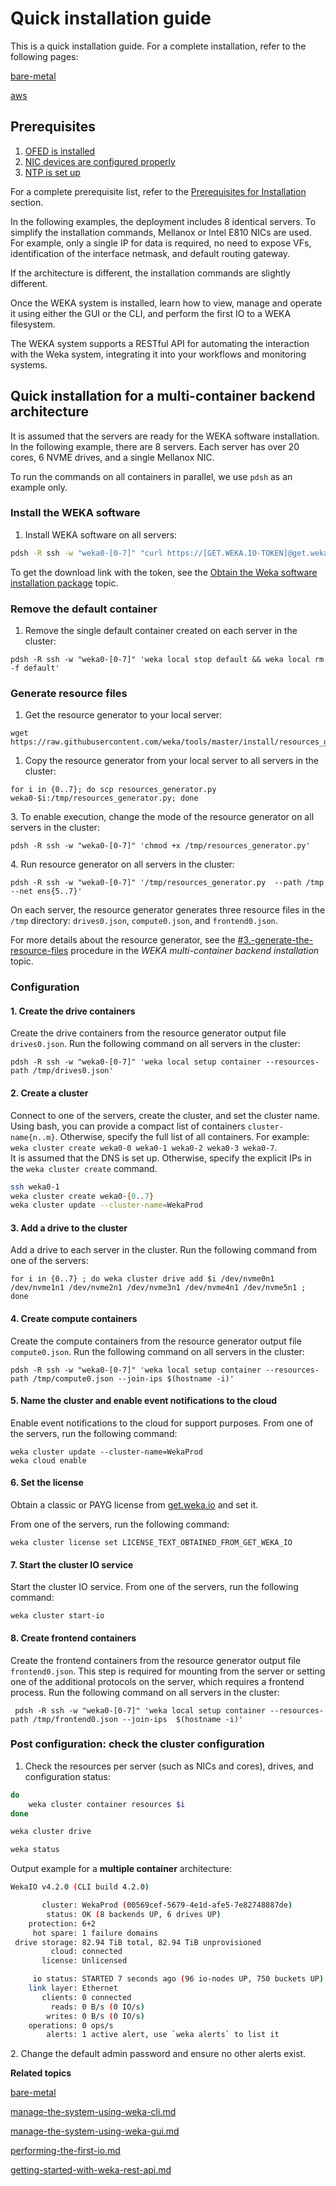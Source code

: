 # Quick installation guide

This is a quick installation guide. For a complete installation, refer to the following pages:

[bare-metal](../install/bare-metal/ "mention")

[aws](../install/aws/ "mention")

## Prerequisites

1. [OFED is installed](../install/bare-metal/setting-up-the-hosts/#mellanox-ofed-installation)
2. [NIC devices are configured properly](../install/bare-metal/setting-up-the-hosts/#network-configuration)
3. [NTP is set up](../install/bare-metal/setting-up-the-hosts/#clock-synchronization)

For a complete prerequisite list, refer to the [Prerequisites for Installation](../install/prerequisites-for-installation-of-weka-dedicated-hosts.md) section.&#x20;

In the following examples, the deployment includes 8 identical servers. To simplify the installation commands, Mellanox or Intel E810 NICs are used. For example, only a single IP for data is required, no need to expose VFs, identification of the interface netmask, and default routing gateway.&#x20;

If the architecture is different, the installation commands are slightly different.

Once the WEKA system is installed, learn how to view, manage and operate it using either the GUI or the CLI, and perform the first IO to a WEKA filesystem.

The WEKA system supports a RESTful API for automating the interaction with the Weka system,  integrating it into your workflows and monitoring systems.

## Quick installation for a multi-container backend architecture

It is assumed that the servers are ready for the WEKA software installation. In the following example, there are 8 servers. Each server has over 20 cores, 6 NVME drives, and a single Mellanox NIC.

To run the commands on all containers in parallel, we use `pdsh` as an example only.

### Install the WEKA software

1. Install WEKA software on all servers:

```bash
pdsh -R ssh -w "weka0-[0-7]" "curl https://[GET.WEKA.IO-TOKEN]@get.weka.io/dist/v1/install/4.2.0/4.2.0 | sudo sh"

```

To get the download link with the token, see the [Obtain the Weka software installation package](../install/bare-metal/obtaining-the-weka-install-file.md) topic.

### Remove the default container

1. Remove the single default container created on each server in the cluster:

```
pdsh -R ssh -w "weka0-[0-7]" 'weka local stop default && weka local rm -f default'

```

### Generate resource files

1. Get the resource generator to your local server:

```
wget 
https://raw.githubusercontent.com/weka/tools/master/install/resources_generator.py
```

1. Copy the resource generator from your local server to all servers in the cluster:

```
for i in {0..7}; do scp resources_generator.py weka0-$i:/tmp/resources_generator.py; done

```

3\. To enable execution, change the mode of the resource generator on all servers in the cluster:

```
pdsh -R ssh -w "weka0-[0-7]" 'chmod +x /tmp/resources_generator.py'

```

4\. Run resource generator on all servers in the cluster:

```
pdsh -R ssh -w "weka0-[0-7]" '/tmp/resources_generator.py  --path /tmp --net ens{5..7}'

```

On each server, the resource generator generates three resource files in the `/tmp` directory: `drives0.json`, `compute0.json`, and `frontend0.json`.

For more details about the resource generator, see the [#3.-generate-the-resource-files](../install/bare-metal/weka-system-installation-with-multiple-containers-using-the-cli.md#3.-generate-the-resource-files "mention") procedure in the _WEKA multi-container backend installation_ topic.

### Configuration

#### 1. Create the drive containers

Create the drive containers from the resource generator output file `drives0.json`. Run the following command on all servers in the cluster:

```
pdsh -R ssh -w "weka0-[0-7]" 'weka local setup container --resources-path /tmp/drives0.json'

```

#### 2. Create a cluster

Connect to one of the servers, create the cluster, and set the cluster name.\
Using bash, you can provide a compact list of containers `cluster-name{n..m}`. Otherwise, specify the full list of all containers. For example: `weka cluster create weka0-0 weka0-1 weka0-2 weka0-3 weka0-7`.\
It is assumed that the DNS is set up. Otherwise, specify the explicit IPs in the `weka cluster create` command.

```bash
ssh weka0-1
weka cluster create weka0-{0..7}
weka cluster update --cluster-name=WekaProd

```

#### 3. Add a drive to the cluster

Add a drive to each server in the cluster. Run the following command from one of the servers:

```
for i in {0..7} ; do weka cluster drive add $i /dev/nvme0n1 /dev/nvme1n1 /dev/nvme2n1 /dev/nvme3n1 /dev/nvme4n1 /dev/nvme5n1 ; done

```

#### 4. Create compute containers

Create the compute containers from the resource generator output file `compute0.json`. Run the following command on all servers in the cluster:

```
pdsh -R ssh -w "weka0-[0-7]" 'weka local setup container --resources-path /tmp/compute0.json --join-ips $(hostname -i)'

```

#### 5. Name the cluster and enable event notifications to the cloud

Enable event notifications to the cloud for support purposes. From one of the servers, run the following command:

```
weka cluster update --cluster-name=WekaProd
weka cloud enable

```

#### 6. Set the license

Obtain a classic or PAYG license from [get.weka.io](https://get.weka.io/) and set it.

From one of the servers, run the following command:

```
weka cluster license set LICENSE_TEXT_OBTAINED_FROM_GET_WEKA_IO

```

#### 7. Start the cluster IO service

Start the cluster IO service. From one of the servers, run the following command:

```
weka cluster start-io

```

#### 8. Create frontend containers

Create the frontend containers from the resource generator output file `frontend0.json`. This step is required for mounting from the server or setting one of the additional protocols on the server, which requires a frontend process. Run the following command on all servers in the cluster:

```
 pdsh -R ssh -w "weka0-[0-7]" 'weka local setup container --resources-path /tmp/frontend0.json --join-ips  $(hostname -i)'

```

### Post configuration: check the cluster configuration

1. Check the resources per server (such as NICs and cores), drives, and configuration status:

```bash
do
    weka cluster container resources $i
done

weka cluster drive

weka status

```

Output example for a **multiple container** architecture:

```bash
WekaIO v4.2.0 (CLI build 4.2.0)

       cluster: WekaProd (00569cef-5679-4e1d-afe5-7e82748887de)
        status: OK (8 backends UP, 6 drives UP)
    protection: 6+2
     hot spare: 1 failure domains
 drive storage: 82.94 TiB total, 82.94 TiB unprovisioned
         cloud: connected
       license: Unlicensed

     io status: STARTED 7 seconds ago (96 io-nodes UP, 750 buckets UP)
    link layer: Ethernet
       clients: 0 connected
         reads: 0 B/s (0 IO/s)
        writes: 0 B/s (0 IO/s)
    operations: 0 ops/s
        alerts: 1 active alert, use `weka alerts` to list it

```

2\. Change the default admin password and ensure no other alerts exist.



**Related topics**

[bare-metal](../install/bare-metal/ "mention")

[manage-the-system-using-weka-cli.md](manage-the-system-using-weka-cli.md "mention")

[manage-the-system-using-weka-gui.md](manage-the-system-using-weka-gui.md "mention")

[performing-the-first-io.md](performing-the-first-io.md "mention")

[getting-started-with-weka-rest-api.md](getting-started-with-weka-rest-api.md "mention")
